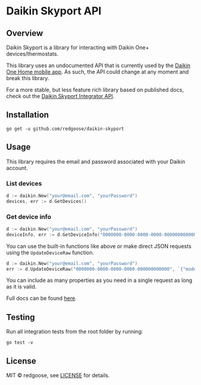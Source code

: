 # Daikin Skyport API

## Overview

Daikin Skyport is a library for interacting with Daikin One+ devices/thermostats.

This library uses an undocumented API that is currently used by the [Daikin One Home mobile app](https://www.daikinone.com/product/one-home-mobile-app). As such, the API could change at any moment and break this library.

For a more stable, but less feature rich library based on published docs, check out the [Daikin Skyport Integrator API](https://github.com/redgoose/daikin-skyport-integrator).

## Installation

```
go get -u github.com/redgoose/daikin-skyport
```

## Usage

This library requires the email and password associated with your Daikin account.

### List devices

```go
d := daikin.New("your@email.com", "yourPassword")
devices, err := d.GetDevices()
```

### Get device info

```go
d := daikin.New("your@email.com", "yourPassword")
deviceInfo, err := d.GetDeviceInfo("0000000-0000-0000-0000-000000000000")
```

You can use the built-in functions like above or make direct JSON requests using the `UpdateDeviceRaw` function.

```go
d := daikin.New("your@email.com", "yourPassword")
err := d.UpdateDeviceRaw("0000000-0000-0000-0000-000000000000", `{"mode": 2, "lightBarBrightness" : 2}`)
```

You can include as many properties as you need in a single request as long as it is valid.

Full docs can be found [here](https://pkg.go.dev/github.com/redgoose/daikin-skyport).

## Testing

Run all integration tests from the root folder by running:

```
go test -v
```

## License

MIT © redgoose, see [LICENSE](https://github.com/redgoose/daikin-skyport/blob/master/LICENSE) for details.
